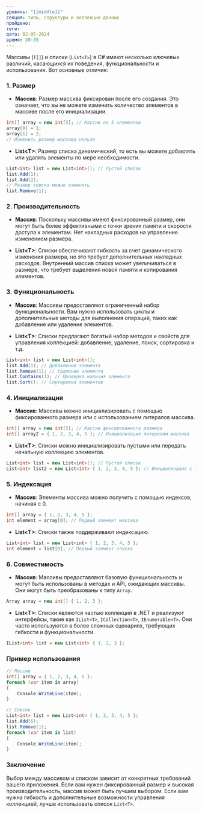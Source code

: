 ```yaml
---
уровень: "[[middle]]"
секция: типы, структуры и коллекции данных
пройдено: 
теги: 
дата: 02-05-2024
время: 20:35
---
```

Массивы (`T[]`) и списки (`List<T>`) в C# имеют несколько ключевых различий, касающихся их поведения, функциональности и использования. Вот основные отличия:

### 1. Размер

- **Массив**: Размер массива фиксирован после его создания. Это означает, что вы не можете изменить количество элементов в массиве после его инициализации.

```csharp
int[] array = new int[5]; // Массив на 5 элементов
array[0] = 1;
array[1] = 2;
// Изменить размер массива нельзя
```

- **List\<T>**: Размер списка динамический, то есть вы можете добавлять или удалять элементы по мере необходимости.

```csharp
List<int> list = new List<int>(); // Пустой список
list.Add(1);
list.Add(2);
// Размер списка можно изменять
list.Remove(1);
```

### 2. Производительность

- **Массив**: Поскольку массивы имеют фиксированный размер, они могут быть более эффективными с точки зрения памяти и скорости доступа к элементам. Нет накладных расходов на управление изменением размера.

- **List\<T>**: Списки обеспечивают гибкость за счет динамического изменения размера, но это требует дополнительных накладных расходов. Внутренний массив списка может увеличиваться в размере, что требует выделения новой памяти и копирования элементов.

### 3. Функциональность

- **Массив**: Массивы предоставляют ограниченный набор функциональности. Вам нужно использовать циклы и дополнительные методы для выполнения операций, таких как добавление или удаление элементов.

- **List\<T>**: Списки предлагают богатый набор методов и свойств для управления коллекцией: добавление, удаление, поиск, сортировка и т.д.

```csharp
List<int> list = new List<int>();
list.Add(1); // Добавление элемента
list.Remove(1); // Удаление элемента
list.Contains(1); // Проверка наличия элемента
list.Sort(); // Сортировка элементов
```

### 4. Инициализация

- **Массив**: Массивы можно инициализировать с помощью фиксированного размера или с использованием литералов массива.

```csharp
int[] array = new int[5]; // Массив фиксированного размера
int[] array2 = { 1, 2, 3, 4, 5 }; // Инициализация литералом массива
```

- **List\<T>**: Списки можно инициализировать пустыми или передать начальную коллекцию элементов.

```csharp
List<int> list = new List<int>(); // Пустой список
List<int> list2 = new List<int> { 1, 2, 3, 4, 5 }; // Инициализация с элементами
```

### 5. Индексация

- **Массив**: Элементы массива можно получить с помощью индексов, начиная с 0.

```csharp
int[] array = { 1, 2, 3, 4, 5 };
int element = array[0]; // Первый элемент массива
```

- **List\<T>**: Списки также поддерживают индексацию.

```csharp
List<int> list = new List<int> { 1, 2, 3, 4, 5 };
int element = list[0]; // Первый элемент списка
```

### 6. Совместимость

- **Массив**: Массивы предоставляют базовую функциональность и могут быть использованы в методах и API, ожидающих массивы. Они могут быть преобразованы к типу `Array`.

```csharp
Array array = new int[] { 1, 2, 3 };
```

- **List\<T>**: Списки являются частью коллекций в .NET и реализуют интерфейсы, такие как `IList<T>`, `ICollection<T>`, `IEnumerable<T>`. Они часто используются в более сложных сценариях, требующих гибкости и функциональности.

```csharp
IList<int> list = new List<int> { 1, 2, 3 };
```

### Пример использования

```csharp
// Массив
int[] array = { 1, 2, 3, 4, 5 };
foreach (var item in array)
{
    Console.WriteLine(item);
}

// Список
List<int> list = new List<int> { 1, 2, 3, 4, 5 };
list.Add(6);
list.Remove(1);
foreach (var item in list)
{
    Console.WriteLine(item);
}
```

### Заключение

Выбор между массивом и списком зависит от конкретных требований вашего приложения. Если вам нужен фиксированный размер и высокая производительность, массив может быть лучшим выбором. Если вам нужна гибкость и дополнительные возможности управления коллекцией, лучше использовать список `List<T>`.